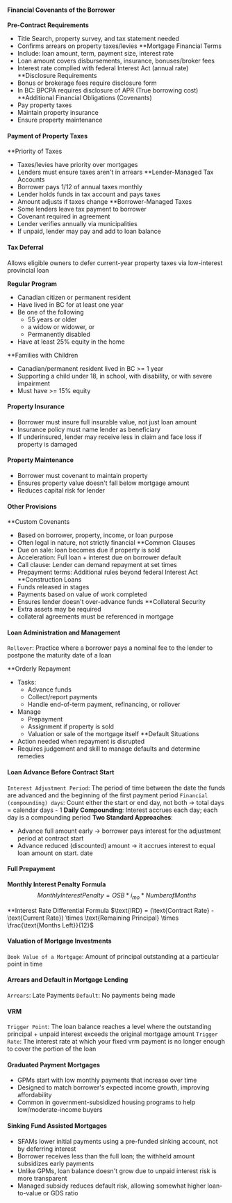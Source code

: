 #### Financial Covenants of the Borrower
**Pre-Contract Requirements**
* Title Search, property survey, and tax statement needed
* Confirms arrears on property taxes/levies
**Mortgage Financial Terms
* Include: loan amount, term, payment size, interest rate
* Loan amount covers disbursements, insurance, bonuses/broker fees
* Interest rate complied with federal Interest Act (annual rate)
**Disclosure Requirements
* Bonus or brokerage fees require disclosure form
* In BC: BPCPA requires disclosure of APR (True borrowing cost)
**Additional Financial Obligations (Covenants)
* Pay property taxes
* Maintain property insurance
* Ensure property maintenance

#### Payment of Property Taxes
**Priority of Taxes
* Taxes/levies have priority over mortgages
* Lenders must ensure taxes aren't in arrears
**Lender-Managed Tax Accounts
* Borrower pays 1/12 of annual taxes monthly
* Lender holds funds in tax account and pays taxes
* Amount adjusts if taxes change
**Borrower-Managed Taxes
* Some lenders leave tax payment to borrower
* Covenant required in agreement
* Lender verifies annually via municipalities
* If unpaid, lender may pay and add to loan balance

#### Tax Deferral
Allows eligible owners to defer current-year property taxes via low-interest provincial loan

**Regular Program**
* Canadian citizen or permanent resident
* Have lived in BC for at least one year
* Be one of the following
	* 55 years or older
	* a widow or widower, or
	* Permanently disabled
* Have at least 25% equity in the home

**Families with Children
* Canadian/permanent resident lived in BC >= 1 year
* Supporting a child under 18, in school, with disability, or with severe impairment
* Must have >= 15% equity

#### Property Insurance
* Borrower must insure full insurable value, not just loan amount
* Insurance policy must name lender as beneficiary
* If underinsured, lender may receive less in claim and face loss if property is damaged

#### Property Maintenance
* Borrower must covenant to maintain property
* Ensures property value doesn't fall below mortgage amount
* Reduces capital risk for lender

#### Other Provisions
**Custom Covenants
* Based on borrower, property, income, or loan purpose
* Often legal in nature, not strictly financial
**Common Clauses
* Due on sale: loan becomes due if property is sold
* Acceleration: Full loan + interest due on borrower default
* Call clause: Lender can demand repayment at set times
* Prepayment terms: Additional rules beyond federal Interest Act
**Construction Loans
* Funds released in stages
* Payments based on value of work completed
* Ensures lender doesn't over-advance funds
**Collateral Security
* Extra assets may be required
* collateral agreements must be referenced in mortgage

#### Loan Administration and Management
`Rollover`: Practice where a borrower pays a nominal fee to the lender to postpone the maturity date of a loan

**Orderly Repayment
* Tasks:
	* Advance funds
	* Collect/report payments
	* Handle end-of-term payment, refinancing, or rollover
* Manage
	* Prepayment
	* Assignment if property is sold
	* Valuation or sale of the mortgage itself
**Default Situations
* Action needed when repayment is disrupted
* Requires judgement and skill to manage defaults and determine remedies
#### Loan Advance Before Contract Start
`Interest Adjustment Period`: The period of time between the date the funds are advanced and the beginning of the first payment period
`Financial (compounding) days`: Count either the start or end day, not both -> total days = calendar days - 1
**Daily Compounding**: Interest accrues each day; each day is a compounding period
**Two Standard Approaches**:
* Advance full amount early -> borrower pays interest for the adjustment period at contract start
* Advance reduced (discounted) amount -> it accrues interest to equal loan amount on start. date

#### Full Prepayment
**Monthly Interest Penalty Formula**
$$Monthly Interest Penalty = OSB * i_{mo} * Number of Months$$

**Interest Rate Differential Formula
$\text{IRD} = (\text{Contract Rate} - \text{Current Rate}) \times \text{Remaining Principal} \times \frac{\text{Months Left}}{12}$

#### Valuation of Mortgage Investments
`Book Value of a Mortgage`: Amount of principal outstanding at a particular point in time

#### Arrears and Default in Mortgage Lending
`Arrears`: Late Payments
`Default`: No payments being made

#### VRM
`Trigger Point`: The loan balance reaches a level where the outstanding principal + unpaid interest exceeds the original mortgage amount
`Trigger Rate`: The interest rate at which your fixed vrm payment is no longer enough to cover the portion of the loan

#### Graduated Payment Mortgages
* GPMs start with low monthly payments that increase over time
* Designed to match borrower's expected income growth, improving affordability
* Common in government-subsidized housing programs to help low/moderate-income buyers

#### Sinking Fund Assisted Mortgages
* SFAMs lower initial payments using a pre-funded sinking account, not by deferring interest
* Borrower receives less than the full loan; the withheld amount subsidizes early payments
* Unlike GPMs, loan balance doesn't grow due to unpaid interest risk is more transparent
* Managed subsidy reduces default risk, allowing somewhat higher loan-to-value or GDS ratio